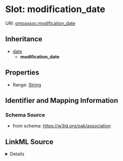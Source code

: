 # Slot: modification_date

URI: [ontoassoc:modification_date](https://w3id.org/oak/association/modification_date)




## Inheritance

* [date](date.md)
    * **modification_date**







## Properties

* Range: [String](String.md)







## Identifier and Mapping Information







### Schema Source


* from schema: https://w3id.org/oak/association




## LinkML Source

<details>
```yaml
name: modification_date
from_schema: https://w3id.org/oak/association
rank: 1000
is_a: date
alias: modification_date
range: string

```
</details>